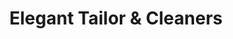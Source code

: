 ---
title: "Elegant Tailor & Cleaners"
url: /cambridge/elegant-tailor-und-cleaners/
shop: Schneiderei
---